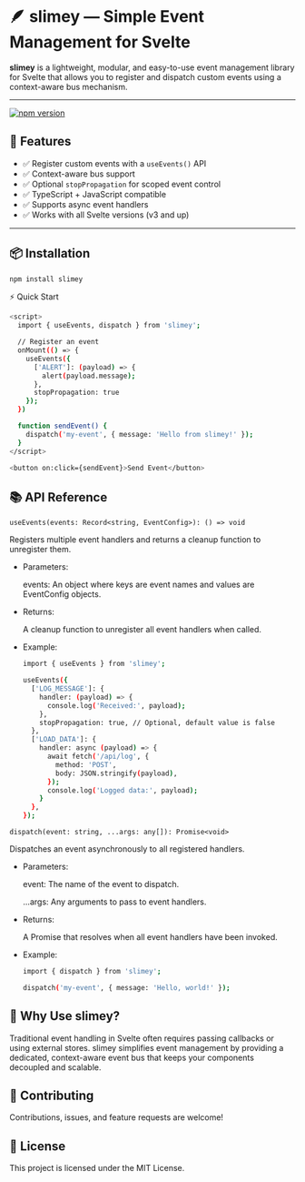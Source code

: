 # 🪶 slimey — Simple Event Management for Svelte

**slimey** is a lightweight, modular, and easy-to-use event management library for Svelte that allows you to register and dispatch custom events using a context-aware bus mechanism.

---

[![npm version](https://img.shields.io/npm/v/slimey.svg)](https://www.npmjs.com/package/slimey)

## 🚀 Features

- ✅ Register custom events with a `useEvents()` API
- ✅ Context-aware bus support
- ✅ Optional `stopPropagation` for scoped event control
- ✅ TypeScript + JavaScript compatible
- ✅ Supports async event handlers
- ✅ Works with all Svelte versions (v3 and up)

---

## 📦 Installation

```bash
npm install slimey
```

⚡ Quick Start

```bash
<script>
  import { useEvents, dispatch } from 'slimey';

  // Register an event
  onMount(() => {
    useEvents({
      ['ALERT']: (payload) => {
        alert(payload.message);
      },
      stopPropagation: true
    });
  })

  function sendEvent() {
    dispatch('my-event', { message: 'Hello from slimey!' });
  }
</script>

<button on:click={sendEvent}>Send Event</button>
  ```

## 📚 API Reference

`useEvents(events: Record<string, EventConfig>): () => void`

  Registers multiple event handlers and returns a cleanup function to unregister them.

- Parameters:

  events: An object where keys are event names and values are EventConfig objects.

- Returns:

  A cleanup function to unregister all event handlers when called.

- Example:

  ```bash
  import { useEvents } from 'slimey';
  
  useEvents({
    ['LOG_MESSAGE']: {
      handler: (payload) => {
        console.log('Received:', payload);
      },
      stopPropagation: true, // Optional, default value is false
    },
    ['LOAD_DATA']: {
      handler: async (payload) => {
        await fetch('/api/log', {
          method: 'POST',
          body: JSON.stringify(payload),
        });
        console.log('Logged data:', payload);
      }
    },
  });
  
  ```

`dispatch(event: string, ...args: any[]): Promise<void>`

  Dispatches an event asynchronously to all registered handlers.

- Parameters:

  event: The name of the event to dispatch.

  ...args: Any arguments to pass to event handlers.

- Returns:

  A Promise that resolves when all event handlers have been invoked.

- Example:

  ```bash
  import { dispatch } from 'slimey';
  
  dispatch('my-event', { message: 'Hello, world!' });
  
  ```

## 🎯 Why Use slimey?

Traditional event handling in Svelte often requires passing callbacks or using external stores. slimey simplifies event management by providing a dedicated, context-aware event bus that keeps your components decoupled and scalable.

## 🤝 Contributing

Contributions, issues, and feature requests are welcome!

## 📄 License

This project is licensed under the MIT License.
